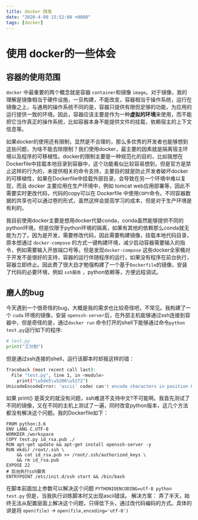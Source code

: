 ```yaml
---
title: docker 随笔
date: "2020-4-08 15:52:00 +0800"
tags: [docker]
---
```

# 使用 docker的一些体会

## 容器的使用范围

`docker` 中最重要的两个概念就是容器 `container`和镜像 `image`。对于镜像，我的理解是镜像相当于硬件设施，一旦构建，不能改变，容器相当于操作系统，运行在镜像之上，与通用的操作系统不同的是，容器只提供有限但足够的功能，为应用的运行提供一致的环境。因此，容器应该主要是作为一种**虚拟的环境**来使用，而不能把它当作真正的操作系统，比如容器本身不能提供文件的挂载，依赖宿主的上下文信息等。

如果docker的使用还有限制，显然是不合理的，那么多优秀的开发者也能够想到这些问题，为啥不能去除限制？我们使用docker，最主要的因素就是隔离宿主环境以及程序的可移植性。docker的限制主要是一种规范化的目的，比如我想在Dockerfile中挂载本地目录到容器中，这个功能看似比较容易想到，但是官方是禁止这样的行为的，未提供相关的命令支持，主要目的就是防止开发者破坏docker的可移植性，如果在Dockerfile中挂载外部目录，会导致在另一个环境中难以复现，而且 docker 主要应用在生产环境中，例如 tomcat web应用部署等，因此不需要实时更改代码，代码的copy可以在 Dockerfile 中使用`COPY`命令。不同容器数据的共享也可以通过卷的形式，虽然这样会提高学习的成本，但是对于生产环境是有利的。

我目前使用docker主要是想用docker代替conda，conda虽然能够提供不同的python环境，但是仅限于python环境的隔离，如果有其他的依赖那么conda就无能为力了。因为是开发，需要修改代码，因此需要构建镜像，挂载本地代码目录，原本想通过 `docker-compose` 的方式一键构建环境，减少启动容器需要输入的指令，例如需要输入开放端口号等。但是发现`docker-compose` 这些docker全家桶对于开发不是很好的支持，容器的运行伴随程序的运行，如果没有程序在前台执行，容器立即终止。因此费了很大劲才勉强构建了一个基于`Dockerfile`的镜像，安装了代码的必要环境，例如 `ssh服务` ，python依赖等，方便远程调试。

## 磨人的bug
今天遇到一个很奇怪的bug，大概是我的需求也比较奇怪吧，不常见。我构建了一个 `cuda` 环境的镜像，安装 `openssh-server`后，在外部主机能够通过ssh连接到容器中，但是奇怪的是，通过`docker run` 命令打开的shell下能够通过命令`python test.py`运行如下的程序:
```python 
# test.py
print("工分割")
```
但是通过ssh连接的shell，运行该脚本时却报这样的错：
```bash
Traceback (most recent call last):
  File "test.py", line 1, in <module>
    print("\u5de5\u5206\u5272")
UnicodeEncodeError: 'ascii' codec can't encode characters in position 0-2: ordinal not in range(128)
```
如果 print() 是英文的就没有问题，ssh难道不支持中文?不可能啊。我首先测试了不同的镜像，又在不同的主机上测试了一遍，同时改变python版本，这几个方法都没有解决这个问题。我的Dockerfile如下：
```
FROM python:3.6
ENV LANG C.UTF-8
WORKDIR /workspace
COPY test.py id_rsa.pub ./
RUN apt-get update && apt-get install openssh-server -y 
RUN mkdir /root/.ssh \
    && cat id_rsa.pub >> /root/.ssh/authorized_keys \
    && rm id_rsa.pub
EXPOSE 22
# 后台执行ssh服务
ENTRYPOINT /etc/init.d/ssh start && /bin/bash
```
在脚本前面加上参数可以解决这个问题 `PYTHONIOENCODING=utf-8 python test.py` 但是，当我执行训练脚本时又出现ascii错误。
解决方案：
弄了半天，始终无法从配置层面上解决这个问题，只得低下头，通过改代码编码的方式。具体的讲是将 `open(file)` -> `open(file,encoding='utf-8')` 